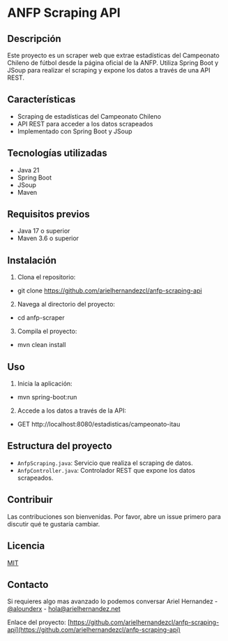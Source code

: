 # ANFP Scraping API

## Descripción
Este proyecto es un scraper web que extrae estadísticas del Campeonato Chileno de fútbol desde la página oficial de la ANFP. Utiliza Spring Boot y JSoup para realizar el scraping y expone los datos a través de una API REST.

## Características
- Scraping de estadísticas del Campeonato Chileno
- API REST para acceder a los datos scrapeados
- Implementado con Spring Boot y JSoup

## Tecnologías utilizadas
- Java 21
- Spring Boot
- JSoup
- Maven

## Requisitos previos
- Java 17 o superior
- Maven 3.6 o superior

## Instalación
1. Clona el repositorio:
- git clone https://github.com/arielhernandezcl/anfp-scraping-api

2. Navega al directorio del proyecto:
- cd anfp-scraper

3. Compila el proyecto:
- mvn clean install

## Uso
1. Inicia la aplicación:
- mvn spring-boot:run

2. Accede a los datos a través de la API:
- GET http://localhost:8080/estadisticas/campeonato-itau

## Estructura del proyecto
- `AnfpScraping.java`: Servicio que realiza el scraping de datos.
- `AnfpController.java`: Controlador REST que expone los datos scrapeados.

## Contribuir
Las contribuciones son bienvenidas. Por favor, abre un issue primero para discutir qué te gustaría cambiar.

## Licencia
[MIT](https://choosealicense.com/licenses/mit/)

## Contacto
Si requieres algo mas avanzado lo podemos conversar
Ariel Hernandez - [@alounderx](https://twitter.com/alounderx) - hola@arielhernandez.net

Enlace del proyecto: [https://github.com/arielhernandezcl/anfp-scraping-api](https://github.com/arielhernandezcl/anfp-scraping-api)
